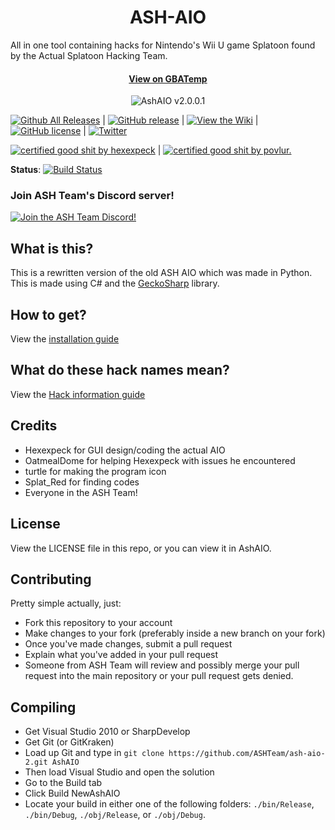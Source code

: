<h1 align="center">
   ASH-AIO
</h1>
All in one tool containing hacks for Nintendo's Wii U game Splatoon found by the Actual Splatoon Hacking Team.

<h4 align="center">
   <a href="http://gbatemp.net/threads/release-ash-aio-an-all-in-one-splatoon-hacking-tool.461788/">View on GBATemp</a>
</h4>

<p align="center">
  <img src="http://i.imgur.com/qsxA7LT.png" alt="AshAIO v2.0.0.1"/>
</p>

[![Github All Releases](https://img.shields.io/github/downloads/ASHTeam/ash-aio-2/total.svg)](https://github.com/ASHTeam/ash-aio-2/releases/latest) | [![GitHub release](https://img.shields.io/github/release/ASHTeam/ash-aio-2.svg)](https://github.com/ASHTeam/ash-aio-2/releases/latest) | [![View the Wiki](https://img.shields.io/badge/view%20the-wiki-orange.svg)](https://github.com/ASHTeam/ash-aio-2/wiki) | [![GitHub license](https://img.shields.io/badge/license-MIT-blue.svg?style=flat-square)](https://raw.githubusercontent.com/ASHTeam/ash-aio-2/master/LICENSE) | [![Twitter](https://img.shields.io/twitter/url/https/github.com/ASHTeam/ash-aio-2.svg?style=social)](https://twitter.com/intent/tweet?text=Wow:&url=%5Bobject%20Object%5D)

[![certified good shit by hexexpeck](http://b.repl.ca/v1/certified_good%20shit%20by-hexexpeck-green.png)](http://hexexpeck.me) | [![certified good shit by povlur.](http://b.repl.ca/v1/certified_good_shit_by-povlur.-blue.png)](http://povlur.com)

**Status**: [![Build Status](https://travis-ci.org/ASHTeam/ash-aio-2.svg?branch=master)](https://travis-ci.org/ASHTeam/ash-aio-2)

### Join ASH Team's Discord server!
[![Join the ASH Team Discord!](https://discordapp.com/api/guilds/255896123229732864/widget.png?style=banner2)](https://discord.gg/Udz3BKf)

## What is this?
This is a rewritten version of the old ASH AIO which was made in Python. This is made using C# and the [GeckoSharp](https://github.com/ASHTeam/GeckoSharp) library.

## How to get?
View the [installation guide](https://github.com/ASHTeam/ash-aio-2/wiki/How-to-get-ASH-AIO)

## What do these hack names mean?
View the [Hack information guide](https://github.com/ASHTeam/ash-aio-2/wiki/information-about-hacks)

## Credits
- Hexexpeck for GUI design/coding the actual AIO
- OatmealDome for helping Hexexpeck with issues he encountered
- turtle for making the program icon
- Splat_Red for finding codes
- Everyone in the ASH Team!

## License
View the LICENSE file in this repo, or you can view it in AshAIO.

## Contributing
Pretty simple actually, just:

- Fork this repository to your account
- Make changes to your fork (preferably inside a new branch on your fork)
- Once you've made changes, submit a pull request
- Explain what you've added in your pull request
- Someone from ASH Team will review and possibly merge your pull request into the main repository or your pull request gets denied.

## Compiling
- Get Visual Studio 2010 or SharpDevelop
- Get Git (or GitKraken)
- Load up Git and type in `git clone https://github.com/ASHTeam/ash-aio-2.git AshAIO`
- Then load Visual Studio and open the solution
- Go to the Build tab
- Click Build NewAshAIO
- Locate your build in either one of the following folders:
  `./bin/Release`, `./bin/Debug`, `./obj/Release`, or `./obj/Debug`.
